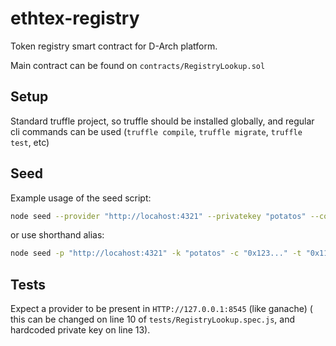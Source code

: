 # ethtex-registry

Token registry smart contract for D-Arch platform.

Main contract can be found on `contracts/RegistryLookup.sol`

## Setup

Standard truffle project, so truffle should be installed globally, and regular cli commands can be used (`truffle compile`, `truffle migrate`, `truffle test`, etc)

## Seed

Example usage of the seed script:

```bash
node seed --provider "http://locahost:4321" --privatekey "potatos" --contract "0x123..." --token "0x111..." --token "0x222..." --token "0x333..." --wethAddress "0x..."
```
or use shorthand alias:

```bash
node seed -p "http://locahost:4321" -k "potatos" -c "0x123..." -t "0x111..." -t "0x222..." -t "0x333..." -w "0x..."
```


## Tests

Expect a provider to be present in `HTTP://127.0.0.1:8545` (like ganache) ( this can be changed on line 10 of `tests/RegistryLookup.spec.js`, and hardcoded private key on line 13).